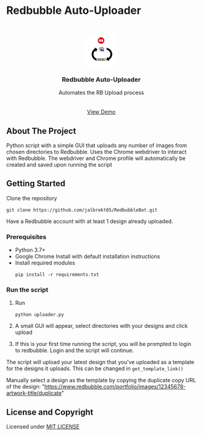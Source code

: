 # Redbubble Auto-Uploader

<!-- PROJECT LOGO -->
<br />
<p align="center">
  <a href="https://github.com/jalbrekt85/RedbubbleBot">
    <img src="image/logo.png" alt="Logo" width="80" height="80">
  </a>

  <h3 align="center">Redbubble Auto-Uploader</h3>

  <p align="center">
    Automates the RB Upload process
    <br />
    <br />
    <br />
    <a href="https://giphy.com/gifs/7KRENRD6wt6Vdm4iEN">View Demo</a>
    
<!-- ABOUT THE PROJECT -->
## About The Project

Python script with a simple GUI that uploads any number of images from chosen directories to Redbubble.
Uses the Chrome webdriver to interact with Redbubble. 
The webdriver and Chrome profile will automatically be created and saved upon running the script

<!-- GETTING STARTED -->

## Getting Started

Clone the repository
  ```
  git clone https://github.com/jalbrekt85/RedbubbleBot.git
  ```
 Have a Redbubble account with at least 1 design already uploaded.

### Prerequisites

* Python 3.7+
* Google Chrome Install with default installation instructions
* Install required modules
  ```
  pip install -r requirements.txt
  ```

### Run the script

1. Run
   ```
   python uploader.py
   ```
2. A small GUI will appear, select directories with your designs and click upload

3. If this is your first time running the script, you will be prompted to login to redbubble. Login and the script will continue.

The script will upload your latest design that you've uploaded as a template for the designs it uploads. 
This can be changed in `get_template_link()`

Manually select a design as the template by copying the duplicate copy URL of the design:
"https://www.redbubble.com/portfolio/images/12345678-artwork-title/duplicate"

## License and Copyright

Licensed under [MIT LICENSE](LICENSE)



